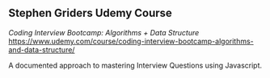 ## Stephen Griders Udemy Course

_Coding Interview Bootcamp: Algorithms + Data Structure_
https://www.udemy.com/course/coding-interview-bootcamp-algorithms-and-data-structure/

A documented approach to mastering Interview Questions using Javascript.
